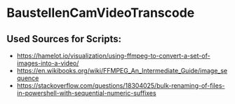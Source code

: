 # BaustellenCamVideoTranscode

## Used Sources for Scripts:
- https://hamelot.io/visualization/using-ffmpeg-to-convert-a-set-of-images-into-a-video/
- https://en.wikibooks.org/wiki/FFMPEG_An_Intermediate_Guide/image_sequence
- https://stackoverflow.com/questions/18304025/bulk-renaming-of-files-in-powershell-with-sequential-numeric-suffixes
